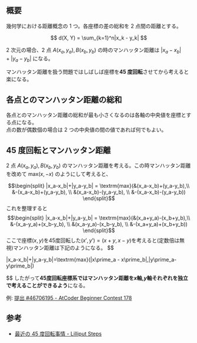 ## 概要

幾何学における距離概念の 1 つ。各座標の差の総和を 2 点間の距離とする。  

$$
d(X, Y) = \sum_{k=1}^n|x_k - y_k|
$$

2 次元の場合、2 点 $A(x_a, y_a), B(x_b, y_b)$ の時のマンハッタン距離は $|x_a-x_b|+|y_a-y_b|$ になる。

マンハッタン距離を扱う問題ではしばしば座標を**45 度回転**させてから考えると楽になる。

## 各点とのマンハッタン距離の総和

各点とのマンハッタン距離の総和が最も小さくなるのは各軸の中央値を座標とする点になる。  
点の数が偶数個の場合は 2 つの中央値の間の値であれば何でもよい。

## 45 度回転とマンハッタン距離

2 点 $A(x_a, y_a), B(x_b, y_b)$ のマンハッタン距離を考える。この時マンハッタン距離を改めて $\textrm{max}(x, -x)$ のようにして考えると、

$$\begin{split}
|x_a-x_b|+|y_a-y_b| = \textrm{max}(&(x_a-x_b)+(y_a-y_b),\\
&-(x_a-x_b)+(y_a-y_b), \\
&(x_a-x_b)-(y_a-y_b), \\
&-(x_a-x_b)-(y_a-y_b))
\end{split}$$
これを整理すると
$$\begin{split}
|x_a-x_b|+|y_a-y_b| = \textrm{max}(&(x_a+y_a)-(x_b+y_b),\\
&-(x_a-y_a)+(x_b-y_b), \\
&(x_a-y_a)-(x_b-y_b), \\
&-(x_a+y_a)+(x_b+y_b))
\end{split}$$
ここで座標$(x, y)$を45度回転した$(x\prime, y\prime)=(x+y,x-y)$を考えると(定数倍は無視)マンハッタン距離は下記のようになる。
$$

|x_a-x_b|+|y_a-y_b|=\textrm{max}(|x\prime_a - x\prime_b|,|y\prime_a-y\prime_b|)

$$
したがって**45度回転座標系ではマンハッタン距離を$x$軸,$y$軸それぞれを独立で考えることができるよう**になる。

例: [提出 #46706195 - AtCoder Beginner Contest 178](https://atcoder.jp/contests/abc178/submissions/46706195)

## 参考
- [最近の 45 度回転事情 - Lilliput Steps](https://kagamiz.hatenablog.com/entry/2014/12/21/213931)

